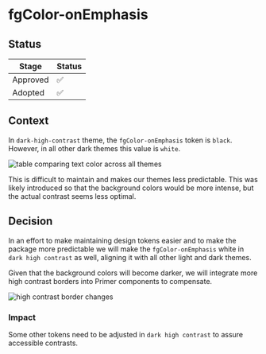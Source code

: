# fgColor-onEmphasis

## Status

| Stage    | Status |
| -------- | ------ |
| Approved | ✅     |
| Adopted  | ✅     |

## Context

In `dark-high-contrast` theme, the `fgColor-onEmphasis` token is `black`. However, in all other dark themes this value is `white`.

![table comparing text color across all themes](https://github.com/user-attachments/assets/196c30dc-cd63-4829-af3d-23a45fff3bde)

This is difficult to maintain and makes our themes less predictable. This was likely introduced so that the background colors would be more intense, but the actual contrast seems less optimal.

## Decision

In an effort to make maintaining design tokens easier and to make the package more predictable we will make the `fgColor-onEmphasis` white in `dark high contrast` as well, aligning it with all other light and dark themes.

Given that the background colors will become darker, we will integrate more high contrast borders into Primer components to compensate.

![high contrast border changes](https://github.com/user-attachments/assets/a964efdb-2034-4464-bc9a-41471bfc0f35)

### Impact

Some other tokens need to be adjusted in `dark high contrast` to assure accessible contrasts.
